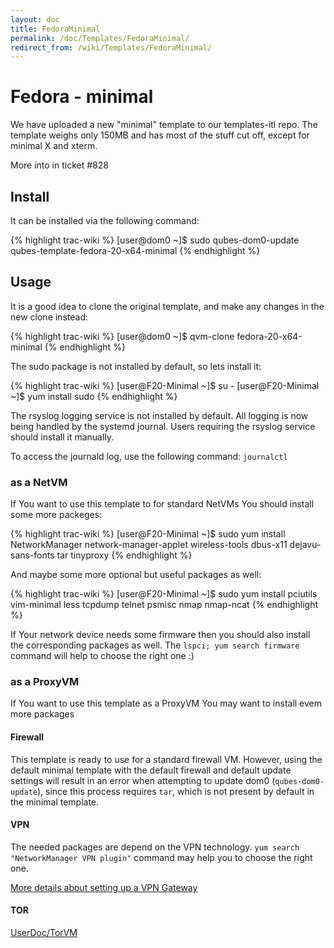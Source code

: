 ```yaml
---
layout: doc
title: FedoraMinimal
permalink: /doc/Templates/FedoraMinimal/
redirect_from: /wiki/Templates/FedoraMinimal/
---
```


Fedora - minimal
================

We have uploaded a new "minimal" template to our templates-itl repo. The template weighs only 150MB and has most of the stuff cut off, except for minimal X and xterm.

More into in ticket \#828

Install
-------

It can be installed via the following command:

{% highlight trac-wiki %}
[user@dom0 ~]$ sudo qubes-dom0-update qubes-template-fedora-20-x64-minimal
{% endhighlight %}

Usage
-----

It is a good idea to clone the original template, and make any changes in the new clone instead:

{% highlight trac-wiki %}
[user@dom0 ~]$ qvm-clone fedora-20-x64-minimal <your new template name>
{% endhighlight %}

The sudo package is not installed by default, so lets install it:

{% highlight trac-wiki %}
[user@F20-Minimal ~]$ su - 
[user@F20-Minimal ~]$ yum install sudo
{% endhighlight %}

The rsyslog logging service is not installed by default. All logging is now being handled by the systemd journal. Users requiring the rsyslog service should install it manually.

To access the journald log, use the following command: `journalctl`

### as a NetVM

If You want to use this template to for standard NetVMs You should install some more packeges:

{% highlight trac-wiki %}
[user@F20-Minimal ~]$ sudo yum install NetworkManager network-manager-applet  wireless-tools dbus-x11 dejavu-sans-fonts tar tinyproxy
{% endhighlight %}

And maybe some more optional but useful packages as well:

{% highlight trac-wiki %}
[user@F20-Minimal ~]$ sudo yum install pciutils vim-minimal less tcpdump telnet psmisc nmap nmap-ncat
{% endhighlight %}

If Your network device needs some firmware then you should also install the corresponding packages as well. The `lspci; yum search firmware` command will help to choose the right one :)

### as a ProxyVM

If You want to use this template as a ProxyVM You may want to install evem more packages

#### Firewall

This template is ready to use for a standard firewall VM. However, using the default minimal template with the default firewall and default update settings will result in an error when attempting to update dom0 (`qubes-dom0-update`), since this process requires `tar`, which is not present by default in the minimal template.

#### VPN

The needed packages are depend on the VPN technology. `yum search "NetworkManager VPN plugin"` command may help you to choose the right one.

[More details about setting up a VPN Gateway](/wiki/VPN#ProxyVM)

#### TOR

[UserDoc/TorVM](/wiki/UserDoc/TorVM)
